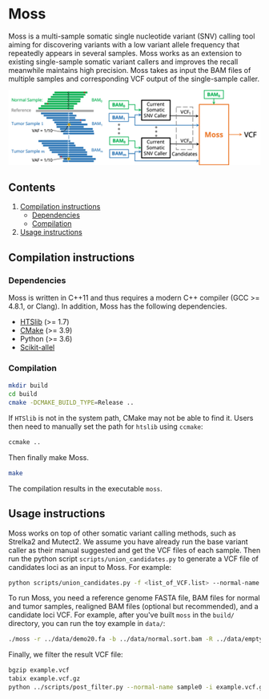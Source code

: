 # Moss

Moss is a multi-sample somatic single nucleotide variant (SNV) calling tool aiming for discovering variants with a low variant allele frequency that repeatedly appears in several samples.
Moss works as an extension to existing single-sample somatic variant callers and improves the recall meanwhile maintains high precision.
Moss takes as input the BAM files of multiple samples and corresponding VCF output of the single-sample caller.

![Figure](doc/overview.png)

## Contents

  1. [Compilation instructions](#compilation)
     * [Dependencies](#dep)
     * [Compilation](#comp)
  2. [Usage instructions](#usage)

<a name="compilation"></a>

## Compilation instructions

<a name="dep"></a>

### Dependencies

Moss is written in C++11 and thus requires a modern C++ compiler (GCC >= 4.8.1, or Clang). In addition, Moss has the following dependencies.

* [HTSlib](https://github.com/samtools/htslib/releases) (>= 1.7)
* [CMake](http://www.cmake.org) (>= 3.9)
* Python (>= 3.6)
* [Scikit-allel](https://pypi.org/project/scikit-allel/)

<a name="comp"></a>

### Compilation

```bash
mkdir build
cd build
cmake -DCMAKE_BUILD_TYPE=Release ..
```

If `HTSlib` is not in the system path, CMake may not be able to find it. Users then need to manually set the path for `htslib` using `ccmake`:

```bash
ccmake ..
```

Then finally make Moss.

```bash
make
```

The compilation results in the executable `moss`.

<a name="usage"></a>

## Usage instructions

Moss works on top of other somatic variant calling methods, such as Strelka2 and Mutect2.
We assume you have already run the base variant caller as their manual suggested and get the VCF files of each sample.
Then run the python script `scripts/union_candidates.py` to generate a VCF file of candidates loci as an input to Moss. For example:

```bash
python scripts/union_candidates.py -f <list_of_VCF.list> --normal-name <NORMAL> -t Mutect -o <output.vcf>
```

To run Moss, you need a reference genome FASTA file, BAM files for normal and tumor samples, realigned BAM files (optional but recommended), and a candidate loci VCF.
For example, after you've built `moss` in the `build/` directory, you can run the toy example in `data/`:

``` bash
./moss -r ../data/demo20.fa -b ../data/normal.sort.bam -R ../data/empty.bam -b ../data/clone0.spike.sort.bam -R ../data/empty.bam -b ../data/clone1.spike.sort.bam -R ../data/empty.bam -b ../data/clone2.spike.sort.bam -R ../data/empty.bam -b ../data/clone3.spike.sort.bam -R ../data/empty.bam -l ../data/candidates.chrdemo20.vcf -m 4 -t -0.693 --ignore0 --grid-size 200 -o example.vcf
```

Finally, we filter the result VCF file:

``` bash
bgzip example.vcf
tabix example.vcf.gz
python ../scripts/post_filter.py --normal-name sample0 -i example.vcf.gz -o example.post_filter.vcf
```
